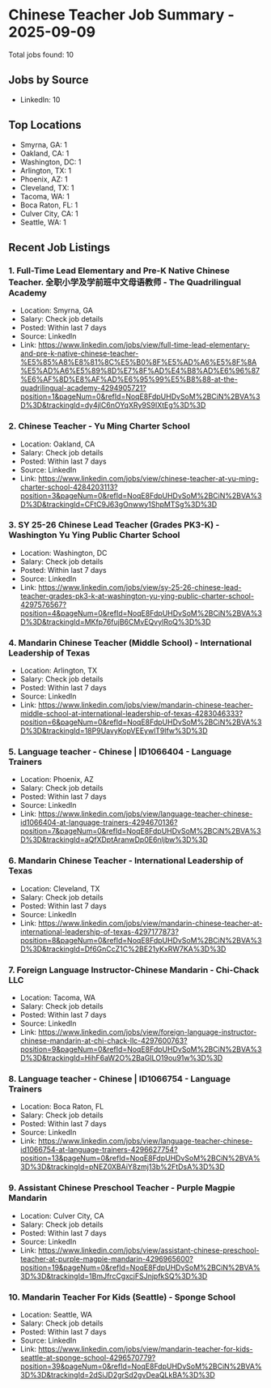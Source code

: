 # Chinese Teacher Job Summary - 2025-09-09

Total jobs found: 10

## Jobs by Source

- LinkedIn: 10

## Top Locations

- Smyrna, GA: 1
- Oakland, CA: 1
- Washington, DC: 1
- Arlington, TX: 1
- Phoenix, AZ: 1
- Cleveland, TX: 1
- Tacoma, WA: 1
- Boca Raton, FL: 1
- Culver City, CA: 1
- Seattle, WA: 1

## Recent Job Listings

### 1. Full-Time Lead Elementary and Pre-K Native Chinese Teacher. 全职小学及学前班中文母语教师 - The Quadrilingual Academy
- Location: Smyrna, GA
- Salary: Check job details
- Posted: Within last 7 days
- Source: LinkedIn
- Link: https://www.linkedin.com/jobs/view/full-time-lead-elementary-and-pre-k-native-chinese-teacher-%E5%85%A8%E8%81%8C%E5%B0%8F%E5%AD%A6%E5%8F%8A%E5%AD%A6%E5%89%8D%E7%8F%AD%E4%B8%AD%E6%96%87%E6%AF%8D%E8%AF%AD%E6%95%99%E5%B8%88-at-the-quadrilingual-academy-4294905721?position=1&pageNum=0&refId=NoqE8FdpUHDvSoM%2BCiN%2BVA%3D%3D&trackingId=dy4jlC6nOYqXRy9S9IXtEg%3D%3D

### 2. Chinese Teacher - Yu Ming Charter School
- Location: Oakland, CA
- Salary: Check job details
- Posted: Within last 7 days
- Source: LinkedIn
- Link: https://www.linkedin.com/jobs/view/chinese-teacher-at-yu-ming-charter-school-4284203113?position=3&pageNum=0&refId=NoqE8FdpUHDvSoM%2BCiN%2BVA%3D%3D&trackingId=CFtC9J63gOnwwy1ShpMTSg%3D%3D

### 3. SY 25-26 Chinese Lead Teacher (Grades PK3-K) - Washington Yu Ying Public Charter School
- Location: Washington, DC
- Salary: Check job details
- Posted: Within last 7 days
- Source: LinkedIn
- Link: https://www.linkedin.com/jobs/view/sy-25-26-chinese-lead-teacher-grades-pk3-k-at-washington-yu-ying-public-charter-school-4297576567?position=4&pageNum=0&refId=NoqE8FdpUHDvSoM%2BCiN%2BVA%3D%3D&trackingId=MKfp76fujB6CMvEQvyIRoQ%3D%3D

### 4. Mandarin Chinese Teacher (Middle School) - International Leadership of Texas
- Location: Arlington, TX
- Salary: Check job details
- Posted: Within last 7 days
- Source: LinkedIn
- Link: https://www.linkedin.com/jobs/view/mandarin-chinese-teacher-middle-school-at-international-leadership-of-texas-4283046333?position=6&pageNum=0&refId=NoqE8FdpUHDvSoM%2BCiN%2BVA%3D%3D&trackingId=18P9UavyKopVEEywlT9lfw%3D%3D

### 5. Language teacher - Chinese | ID1066404 - Language Trainers
- Location: Phoenix, AZ
- Salary: Check job details
- Posted: Within last 7 days
- Source: LinkedIn
- Link: https://www.linkedin.com/jobs/view/language-teacher-chinese-id1066404-at-language-trainers-4294670136?position=7&pageNum=0&refId=NoqE8FdpUHDvSoM%2BCiN%2BVA%3D%3D&trackingId=aQfXDptAranwDp0E6nljbw%3D%3D

### 6. Mandarin Chinese Teacher - International Leadership of Texas
- Location: Cleveland, TX
- Salary: Check job details
- Posted: Within last 7 days
- Source: LinkedIn
- Link: https://www.linkedin.com/jobs/view/mandarin-chinese-teacher-at-international-leadership-of-texas-4297177873?position=8&pageNum=0&refId=NoqE8FdpUHDvSoM%2BCiN%2BVA%3D%3D&trackingId=Df6GnCcZ1C%2BE21yKxRW7KA%3D%3D

### 7. Foreign Language Instructor-Chinese Mandarin - Chi-Chack LLC
- Location: Tacoma, WA
- Salary: Check job details
- Posted: Within last 7 days
- Source: LinkedIn
- Link: https://www.linkedin.com/jobs/view/foreign-language-instructor-chinese-mandarin-at-chi-chack-llc-4297600763?position=9&pageNum=0&refId=NoqE8FdpUHDvSoM%2BCiN%2BVA%3D%3D&trackingId=HihF6aW2O%2BaGILO19ou91w%3D%3D

### 8. Language teacher - Chinese | ID1066754 - Language Trainers
- Location: Boca Raton, FL
- Salary: Check job details
- Posted: Within last 7 days
- Source: LinkedIn
- Link: https://www.linkedin.com/jobs/view/language-teacher-chinese-id1066754-at-language-trainers-4296627754?position=13&pageNum=0&refId=NoqE8FdpUHDvSoM%2BCiN%2BVA%3D%3D&trackingId=pNEZ0XBAiY8zmj13b%2FtDsA%3D%3D

### 9. Assistant Chinese Preschool Teacher - Purple Magpie Mandarin
- Location: Culver City, CA
- Salary: Check job details
- Posted: Within last 7 days
- Source: LinkedIn
- Link: https://www.linkedin.com/jobs/view/assistant-chinese-preschool-teacher-at-purple-magpie-mandarin-4296965600?position=19&pageNum=0&refId=NoqE8FdpUHDvSoM%2BCiN%2BVA%3D%3D&trackingId=1BmJfrcCgxcjFSJnjpfkSQ%3D%3D

### 10. Mandarin Teacher For Kids (Seattle) - Sponge School
- Location: Seattle, WA
- Salary: Check job details
- Posted: Within last 7 days
- Source: LinkedIn
- Link: https://www.linkedin.com/jobs/view/mandarin-teacher-for-kids-seattle-at-sponge-school-4296570779?position=39&pageNum=0&refId=NoqE8FdpUHDvSoM%2BCiN%2BVA%3D%3D&trackingId=2dSiJD2grSd2gvDeaQLkBA%3D%3D

